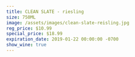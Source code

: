 ```yaml
---
title: CLEAN SLATE - riesling
size: 750ML
image: /assets/images/clean-slate-reisling.jpg
reg_price: $10.99
special_price: $18.99
expiration_date: 2019-01-22 00:00:00 -0700
show_wine: true
---
```



